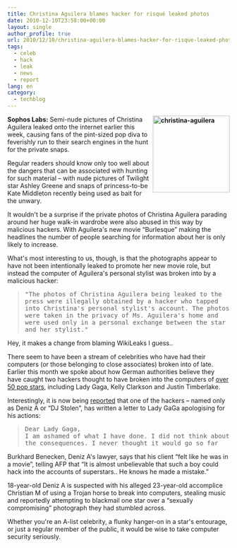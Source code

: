```yaml
---
title: Christina Aguilera blames hacker for risqué leaked photos
date: 2010-12-10T23:58:00+00:00
layout: single
author_profile: true
url: 2010/12/10/christina-aguilera-blames-hacker-for-risque-leaked-photos/
tags:
  - celeb
  - hack
  - leak
  - news
  - report
lang: en
category: 
  - techblog
---
```

**[<img title="christina-aguilera" border="0" alt="christina-aguilera" align="right" src="http://lh6.ggpht.com/_vaUVXcmC3OI/TQK3opOlsYI/AAAAAAAADfE/v347ViYFbhA/christina-aguilera_thumb%5B3%5D.jpg?imgmax=800" width="174" height="174" />](http://lh6.ggpht.com/_vaUVXcmC3OI/TQK3lC9DJZI/AAAAAAAADfA/viqgohMWGoI/s1600-h/christina-aguilera%5B5%5D.jpg)Sophos Labs:** Semi-nude pictures of Christina Aguilera leaked onto the internet earlier this week, causing fans of the pint-sized pop diva to feverishly run to their search engines in the hunt for the private snaps.

Regular readers should know only too well about the dangers that can be associated with hunting for such material – with nude pictures of Twilight star Ashley Greene and snaps of princess-to-be Kate Middleton recently being used as bait for the unwary.

It wouldn't be a surprise if the private photos of Christina Aguilera parading around her huge walk-in wardrobe were also abused in this way by malicious hackers. With Aguilera's new movie “Burlesque” making the headlines the number of people searching for information about her is only likely to increase.

What's most interesting to us, though, is that the photographs appear to have not been intentionally leaked to promote her new movie role, but instead the computer of Aguilera's personal stylist was broken into by a malicious hacker:

> <tt>"The photos of Christina Aguilera being leaked to the press were illegally obtained by a hacker who tapped into Christina's personal stylist's account. The photos were taken in the privacy of Ms. Aguilera's home and were used only in a personal exchange between the star and her stylist."</tt>

Hey, it makes a change from blaming WikiLeaks I guess..

There seem to have been a stream of celebrities who have had their computers (or those belonging to close associates) broken into of late. Earlier this month we spoke about how German authorities believe they have caught two hackers thought to have broken into the computers of <a href="http://boelectronic.blogspot.com/2010/12/hackers-use-malware-to-break-into.html" target="_blank">over 50 pop stars</a>, including Lady Gaga, Kelly Clarkson and Justin Timberlake.

Interestingly, it is now being [reported](http://www.guardian.co.uk/music/2010/dec/09/hacker-sorry-lady-gaga-justin-timberlake) that one of the hackers – named only as Deniz A or “DJ Stolen”, has written a letter to Lady GaGa apologising for his actions:

> <tt>Dear Lady Gaga, <br />I am ashamed of what I have done. I did not think about the consequences. I never thought it would go so far</tt>

Burkhard Benecken, Deniz A's lawyer, says that his client “felt like he was in a movie”, telling AFP that “It is almost unbelievable that such a boy could hack into the accounts of superstars.. He knows he made a mistake.”

18-year-old Deniz A is suspected with his alleged 23-year-old accomplice Christian M of using a Trojan horse to break into computers, stealing music and reportedly attempting to blackmail one star over a “sexually compromising” photograph they had stumbled across.

Whether you're an A-list celebrity, a flunky hanger-on in a star's entourage, or just a regular member of the public, it would be wise to take computer security seriously.